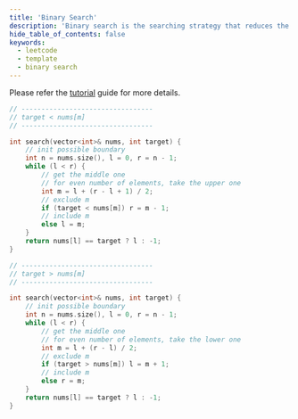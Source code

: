 ```yaml
---
title: 'Binary Search'
description: 'Binary search is the searching strategy that reduces the search space by half every iteration until you have found the target.'
hide_table_of_contents: false
keywords:
  - leetcode
  - template
  - binary search
---
```


Please refer the [tutorial](../tutorials/basic-topics/binary-search) guide for more details. 

<Tabs>
<TabItem value="cpp" label="C++">

```cpp
// ---------------------------------
// target < nums[m]
// ---------------------------------

int search(vector<int>& nums, int target) {
    // init possible boundary
    int n = nums.size(), l = 0, r = n - 1;
    while (l < r) {
        // get the middle one
        // for even number of elements, take the upper one
        int m = l + (r - l + 1) / 2;
        // exclude m
        if (target < nums[m]) r = m - 1;
        // include m
        else l = m;
    }
    return nums[l] == target ? l : -1;
}
```

</TabItem>
</Tabs>


<Tabs>
<TabItem value="cpp" label="C++">

```cpp
// ---------------------------------
// target > nums[m]
// ---------------------------------

int search(vector<int>& nums, int target) {
    // init possible boundary
    int n = nums.size(), l = 0, r = n - 1;
    while (l < r) {
        // get the middle one
        // for even number of elements, take the lower one
        int m = l + (r - l) / 2;
        // exclude m
        if (target > nums[m]) l = m + 1;
        // include m
        else r = m;
    }
    return nums[l] == target ? l : -1;
}
```

</TabItem>
</Tabs>